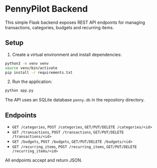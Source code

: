 # PennyPilot Backend

This simple Flask backend exposes REST API endpoints for managing
transactions, categories, budgets and recurring items.

## Setup

1. Create a virtual environment and install dependencies:

```bash
python3 -m venv venv
source venv/bin/activate
pip install -r requirements.txt
```

2. Run the application:

```bash
python app.py
```

The API uses an SQLite database `penny.db` in the repository directory.

## Endpoints

- `GET /categories`, `POST /categories`, `GET/PUT/DELETE /categories/<id>`
- `GET /transactions`, `POST /transactions`, `GET/PUT/DELETE /transactions/<id>`
- `GET /budgets`, `POST /budgets`, `GET/PUT/DELETE /budgets/<id>`
- `GET /recurring_items`, `POST /recurring_items`, `GET/PUT/DELETE /recurring_items/<id>`

All endpoints accept and return JSON.
